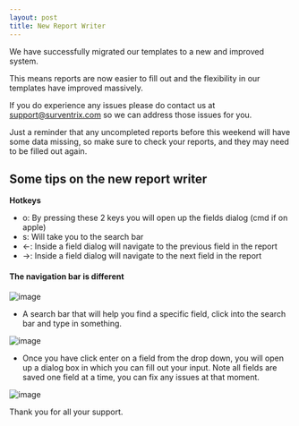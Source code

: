 ```yaml
---
layout: post
title: New Report Writer
---
```


We have successfully migrated our templates to a new and improved system.

This means reports are now easier to fill out and the flexibility in our templates
have improved massively.

If you do experience any issues please do contact us at support@surventrix.com
so we can address those issues for you.

Just a reminder that any uncompleted reports before this weekend will have some
data missing, so make sure to check your reports, and they may need to be filled
out again.

## Some tips on the new report writer

**Hotkeys**

- o: By pressing these 2 keys you will open up the fields dialog (cmd if on
  apple)
- s: Will take you to the search bar
- ←: Inside a field dialog will navigate to the previous field in the report
- →: Inside a field dialog will navigate to the next field in the report

#### The navigation bar is different


![image](https://cloud.githubusercontent.com/assets/658005/3641705/64975380-10b7-11e4-992c-57d3f1c54da5.png)

- A search bar that will help you find a specific field, click into the search
  bar and type in something.


![image](https://cloud.githubusercontent.com/assets/658005/3641730/c0edf850-10b7-11e4-93bb-665e10ee61f9.png)

- Once you have click enter on a field from the drop down, you will open up a
  dialog box in which you can fill out your input. Note all fields are saved
  one field at a time, you can fix any issues at that moment.

![image](https://cloud.githubusercontent.com/assets/658005/3641831/31ff75fe-10b9-11e4-872b-6703c9c9515d.png)







Thank you for all your support.
